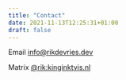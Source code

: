 ```yaml
---
title: "Contact"
date: 2021-11-13T12:25:31+01:00
draft: false
---
```


Email
info@rikdevries.dev

Matrix
[@rik:kinginktvis.nl](@rik:kinginktvis.nl)
